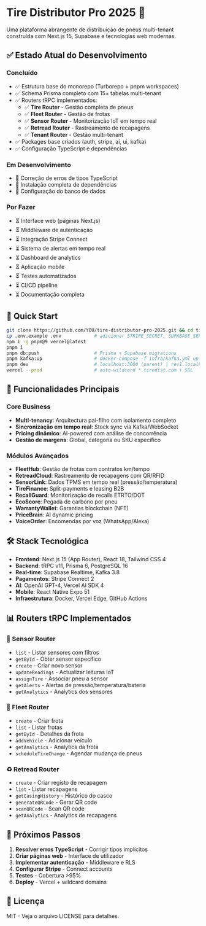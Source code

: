 # Tire Distributor Pro 2025 🚗

Uma plataforma abrangente de distribuição de pneus multi-tenant construída com Next.js 15, Supabase e tecnologias web modernas.

## ✅ Estado Atual do Desenvolvimento

### Concluído
- ✅ Estrutura base do monorepo (Turborepo + pnpm workspaces)
- ✅ Schema Prisma completo com 15+ tabelas multi-tenant
- ✅ Routers tRPC implementados:
  - ✅ **Tire Router** - Gestão completa de pneus
  - ✅ **Fleet Router** - Gestão de frotas
  - ✅ **Sensor Router** - Monitorização IoT em tempo real
  - ✅ **Retread Router** - Rastreamento de recapagens
  - ✅ **Tenant Router** - Gestão multi-tenant
- ✅ Packages base criados (auth, stripe, ai, ui, kafka)
- ✅ Configuração TypeScript e dependências

### Em Desenvolvimento
- 🔄 Correção de erros de tipos TypeScript
- 🔄 Instalação completa de dependências
- 🔄 Configuração do banco de dados

### Por Fazer
- ⏳ Interface web (páginas Next.js)
- ⏳ Middleware de autenticação
- ⏳ Integração Stripe Connect
- ⏳ Sistema de alertas em tempo real
- ⏳ Dashboard de analytics
- ⏳ Aplicação mobile
- ⏳ Testes automatizados
- ⏳ CI/CD pipeline
- ⏳ Documentação completa

## 🚀 Quick Start

```bash
git clone https://github.com/YOU/tire-distributor-pro-2025.git && cd tire-distributor-pro-2025
cp .env.example .env            # adicionar STRIPE_SECRET, SUPABASE_SERVICE_ROLE, KAFKA_URI
npm i -g pnpm@9 vercel@latest
pnpm i
pnpm db:push                    # Prisma + Supabase migrations
pnpm kafka:up                   # docker-compose -f infra/kafka.yml up -d
pnpm dev                        # localhost:3000 (parent) | rev1.localhost:3000 (child)
vercel --prod                   # auto-wildcard *.tiredist.com + SSL
```

## 🚀 Funcionalidades Principais

### Core Business
- **Multi-tenancy**: Arquitectura pai-filho com isolamento completo
- **Sincronização em tempo real**: Stock sync via Kafka/WebSocket
- **Pricing dinâmico**: AI-powered com análise de concorrência
- **Gestão de margens**: Global, categoria ou SKU específico

### Módulos Avançados
- **FleetHub**: Gestão de frotas com contratos km/tempo
- **RetreadCloud**: Rastreamento de recapagens com QR/RFID
- **SensorLink**: Dados TPMS em tempo real (pressão/temperatura)
- **TireFinance**: Split-payments e leasing B2B
- **RecallGuard**: Monitorização de recalls ETRTO/DOT
- **EcoScore**: Pegada de carbono por pneu
- **WarrantyWallet**: Garantias blockchain (NFT)
- **PriceBrain**: AI dynamic pricing
- **VoiceOrder**: Encomendas por voz (WhatsApp/Alexa)

## 🛠 Stack Tecnológica

- **Frontend**: Next.js 15 (App Router), React 18, Tailwind CSS 4
- **Backend**: tRPC v11, Prisma 6, PostgreSQL 16
- **Real-time**: Supabase Realtime, Kafka 3.8
- **Pagamentos**: Stripe Connect 2
- **AI**: OpenAI GPT-4, Vercel AI SDK 4
- **Mobile**: React Native Expo 51
- **Infraestrutura**: Docker, Vercel Edge, GitHub Actions

## 📊 Routers tRPC Implementados

### 🔧 Sensor Router
- `list` - Listar sensores com filtros
- `getById` - Obter sensor específico
- `create` - Criar novo sensor
- `updateReadings` - Actualizar leituras IoT
- `assignTire` - Associar pneu a sensor
- `getAlerts` - Alertas de pressão/temperatura/bateria
- `getAnalytics` - Analytics dos sensores

### 🚛 Fleet Router
- `create` - Criar frota
- `list` - Listar frotas
- `getById` - Detalhes da frota
- `addVehicle` - Adicionar veículo
- `getAnalytics` - Analytics da frota
- `scheduleTireChange` - Agendar mudança de pneus

### ♻️ Retread Router
- `create` - Criar registo de recapagem
- `list` - Listar recapagens
- `getCasingHistory` - Histórico do casco
- `generateQRCode` - Gerar QR code
- `scanQRCode` - Scan QR code
- `getAnalytics` - Analytics de recapagens

## 🔄 Próximos Passos

1. **Resolver erros TypeScript** - Corrigir tipos implícitos
2. **Criar páginas web** - Interface de utilizador
3. **Implementar autenticação** - Middleware e RLS
4. **Configurar Stripe** - Connect accounts
5. **Testes** - Cobertura >95%
6. **Deploy** - Vercel + wildcard domains

## 📝 Licença

MIT - Veja o arquivo LICENSE para detalhes.

